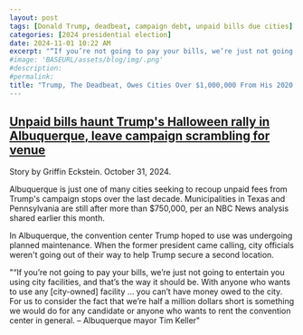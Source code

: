 ```yaml
---
layout: post
tags: [Donald Trump, deadbeat, campaign debt, unpaid bills due cities]
categories: [2024 presidential election]
date: 2024-11-01 10:22 AM
excerpt: "“If you’re not going to pay your bills, we’re just not going to entertain you using city facilities, and that’s the way it should be. With anyone who wants to use any [city-owned] facility … you can’t have money owed to the city. For us to consider the fact that we’re half a million dollars short is something we would do for any candidate or anyone who wants to rent the convention center in general. – Albuquerque mayor Tim Keller"
#image: 'BASEURL/assets/blog/img/.png'
#description:
#permalink:
title: "Trump, The Deadbeat, Owes Cities Over $1,000,000 From His 2020 Campaign.'
---
```



## [Unpaid bills haunt Trump's Halloween rally in Albuquerque, leave campaign scrambling for venue](https://www.salon.com/2024/10/31/unpaid-bills-haunt-halloween-rally-in-albuquerque-leave-campaign-scrambling-for-venue/)

Story by Griffin Eckstein. October 31, 2024.

Albuquerque is just one of many cities seeking to recoup unpaid fees from Trump's campaign stops over the last decade. Municipalities in Texas and Pennsylvania are still after more than $750,000, per an NBC News analysis shared earlier this month.

In Albuquerque, the convention center Trump hoped to use was undergoing planned maintenance. When the former president came calling, city officials weren't going out of their way to help Trump secure a second location.

"“If you’re not going to pay your bills, we’re just not going to entertain you using city facilities, and that’s the way it should be. With anyone who wants to use any [city-owned] facility … you can’t have money owed to the city. For us to consider the fact that we’re half a million dollars short is something we would do for any candidate or anyone who wants to rent the convention center in general. – Albuquerque mayor Tim Keller"


